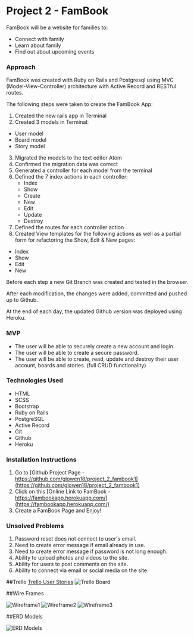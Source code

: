 # Project 2 - FamBook

FamBook will be a website for families to:

* Connect with family
* Learn about family
* Find out about upcoming events

### Approach

FamBook was created with Ruby on Rails and Postgresql using MVC (Model-View-Controller) architecture with Active Record and RESTful routes.

The following steps were taken to create the FamBook App:

1. Created the new rails app in Terminal
2. Created 3 models in Terminal:
  * User model
  * Board model
  * Story model
3. Migrated the models to the text editor Atom  
4. Confirmed the migration data was correct
5. Generated a controller for each model from the terminal
6. Defined the 7 index actions in each controller:
   * Index
   * Show
   * Create
   * New
   * Edit
   * Update
   * Destroy
7. Defined the routes for each controller action
8. Created View templates for the following actions as well as a partial form for refactoring the Show, Edit & New pages:
  * Index
  * Show
  * Edit
  * New

Before each step a new Git Branch was created and tested in the browser.

After each modification, the changes were added, committed and pushed up to Github.

At the end of each day, the updated Github version was deployed using Heroku.

### MVP

* The user will be able to securely create a new account and login.
* The user will be able to create a secure password.  
* The user will be able to create, read, update and destroy their user account, boards and stories. (full CRUD functionality)

### Technologies Used

- HTML
- SCSS
- Bootstrap
- Ruby on Rails
- PostgreSQL
- Active Record
- Git
- Github
- Heroku

### Installation Instructions

1. Go to [Github Project Page - https://github.com/glowen18/project_2_fambook1](https://github.com/glowen18/project_2_fambook1)
2. Click on this [Online Link to FamBook - https://fambookapp.herokuapp.com/](https://fambookapp.herokuapp.com/)
3. Create a FamBook Page and Enjoy!

### Unsolved Problems

1. Password reset does not connect to user's email.
2. Need to create error message if email already in use.
3. Need to create error message if password is not long enough.
4. Ability to upload photos and videos to the site.
5. Ability for users to post comments on the site.
6. Ability to connect via email or social media on the site.

##Trello
[Trello User Stories](https://trello.com/b/059r2syb/project-2-famconnect)
![Trello Board](assets/trello_board.png)

##Wire Frames

![Wireframe1](assets/01_welcome_signup.png)
![Wireframe2](assets/02_home.png)
![Wireframe3](assets/03_user.png)

##ERD Models  

![ERD Models](assets/erd_fambook.png)
